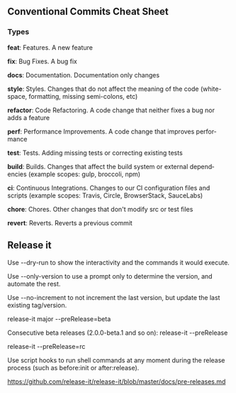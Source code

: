 ## Conventional Commits Cheat Sheet

### Types

**feat**: Features. A new feature

**fix**: Bug Fixes. A bug fix

**docs**: Docume­ntation. Docume­ntation only changes

**style**: Styles. Changes that do not affect the meaning of the code (white­-space, format­ting, missing semi-c­olons, etc)

**refactor**: Code Refact­oring. A code change that neither fixes a bug nor adds a feature

**perf**: Perfor­mance Improv­ements. A code change that improves perfor­mance

**test**: Tests. Adding missing tests or correcting existing tests

**build**: Builds. Changes that affect the build system or external depend­encies (example scopes: gulp, broccoli, npm)

**ci**: Continuous Integr­ations. Changes to our CI config­uration files and scripts (example scopes: Travis, Circle, Browse­rStack, SauceLabs)

**chore**: Chores. Other changes that don't modify src or test files

**revert**: Reverts. Reverts a previous commit

## Release it 

Use --dry-run to show the interactivity and the commands it would execute.

Use --only-version to use a prompt only to determine the version, and automate the rest.

Use --no-increment to not increment the last version, but update the last existing tag/version.

release-it major --preRelease=beta

Consecutive beta releases (2.0.0-beta.1 and so on): release-it --preRelease

release-it --preRelease=rc 

Use script hooks to run shell commands at any moment during the release process (such as before:init or after:release).

https://github.com/release-it/release-it/blob/master/docs/pre-releases.md



